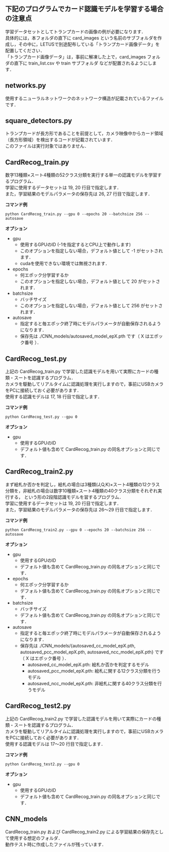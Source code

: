 ## 下記のプログラムでカード認識モデルを学習する場合の注意点

学習データセットとしてトランプカードの画像の例が必要になります．  
具体的には，本フォルダの直下に card_images という名前のサブフォルダを作成し，その中に，LETUSで別途配布している「トランプカード画像データ」を配置してください．  
「トランプカード画像データ」は，事前に解凍した上で，card_images フォルダの直下に train_list.csv や train サブフォルダ などが配置されるようにします．

## networks.py

使用するニューラルネットワークのネットワーク構造が記載されているファイルです．

## square_detectors.py

トランプカードが長方形であることを前提として，カメラ映像中からカード領域（長方形領域）を検出するコードが記載されています．  
このファイルは実行対象ではありません．

## CardRecog_train.py

数字13種類×スート4種類の52クラス分類を実行する単一の認識モデルを学習するプログラム．  
学習に使用するデータセットは 19, 20 行目で指定します．  
また，学習結果のモデルパラメータの保存先は 26, 27 行目で指定します．

**コマンド例**
```
python CardRecog_train.py --gpu 0 --epochs 20 --batchsize 256 --autosave
```
**オプション**
- gpu
  - 使用するGPUのID (-1を指定するとCPU上で動作します)
  - このオプションを指定しない場合，デフォルト値として -1 がセットされます．
  - cudaを使用できない環境では無視されます．
- epochs
  - 何エポック分学習するか
  - このオプションを指定しない場合，デフォルト値として 20 がセットされます．
- batchsize
  - バッチサイズ
  - このオプションを指定しない場合，デフォルト値として 256 がセットされます．
- autosave
  - 指定すると毎エポック終了時にモデルパラメータが自動保存されるようになります．
  - 保存先は ./CNN_models/autosaved_model_epX.pth です（ X はエポック番号 ）．

## CardRecog_test.py

上記の CardRecog_train.py で学習した認識モデルを用いて実際にカードの種類・スートを認識するプログラム．  
カメラを駆動してリアルタイムに認識処理を実行しますので，事前にUSBカメラをPCに接続しておく必要があります．  
使用する認識モデルは 17, 18 行目で指定します．

**コマンド例**
```
python CardRecog_test.py --gpu 0
```
**オプション**
- gpu
  - 使用するGPUのID
  - デフォルト値も含めて CardRecog_train.py の同名オプションと同じです．

## CardRecog_train2.py

まず絵札か否かを判定し，絵札の場合は3種類(J,Q,K)×スート4種類の12クラス分類を，非絵札の場合は数字10種類×スート4種類の40クラス分類をそれぞれ実行する，
という形の2段階認識モデルを習するプログラム．  
学習に使用するデータセットは 19, 20 行目で指定します．  
また，学習結果のモデルパラメータの保存先は 26～29 行目で指定します．

**コマンド例**
```
python CardRecog_train2.py --gpu 0 --epochs 20 --batchsize 256 --autosave
```
**オプション**
- gpu
  - 使用するGPUのID
  - デフォルト値も含めて CardRecog_train.py の同名オプションと同じです．
- epochs
  - 何エポック分学習するか
  - デフォルト値も含めて CardRecog_train.py の同名オプションと同じです．
- batchsize
  - バッチサイズ
  - デフォルト値も含めて CardRecog_train.py の同名オプションと同じです．
- autosave
  - 指定すると毎エポック終了時にモデルパラメータが自動保存されるようになります．
  - 保存先は ./CNN_models/{autosaved_cc_model_epX.pth, autosaved_pcc_model_epX.pth, autosaved_ncc_model_epX.pth} です（ X はエポック番号 ）．
    - autosaved_cc_model_epX.pth: 絵札か否かを判定するモデル
    - autosaved_pcc_model_epX.pth: 絵札に関する12クラス分類を行うモデル
    - autosaved_ncc_model_epX.pth: 非絵札に関する40クラス分類を行うモデル

## CardRecog_test2.py

上記の CardRecog_train2.py で学習した認識モデルを用いて実際にカードの種類・スートを認識するプログラム．  
カメラを駆動してリアルタイムに認識処理を実行しますので，事前にUSBカメラをPCに接続しておく必要があります．  
使用する認識モデルは 17～20 行目で指定します．

**コマンド例**
```
python CardRecog_test2.py --gpu 0
```
**オプション**
- gpu
  - 使用するGPUのID
  - デフォルト値も含めて CardRecog_train.py の同名オプションと同じです．

## CNN_models

CardRecog_train.py および CardRecog_train2.py による学習結果の保存先として使用する想定のフォルダ．  
動作テスト時に作成したファイルが残っています．

